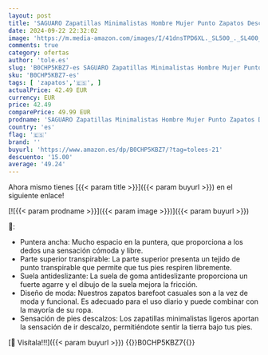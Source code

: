 ```yaml
---
layout: post
title: 'SAGUARO Zapatillas Minimalistas Hombre Mujer Punto Zapatos Descalzos Casuales Transpirable y Antideslizante Barefoot Calzado de Trail para Caminar Gimnasio  Luck Ⅰ  Azul Egeo  43 EU'
date: 2024-09-22 22:32:02
image: 'https://m.media-amazon.com/images/I/41dnsTPD6XL._SL500_._SL400_.jpg'
comments: true
category: ofertas
author: 'tole.es'
slug: 'B0CHP5KBZ7-es SAGUARO Zapatillas Minimalistas Hombre Mujer Punto Zapatos...'
sku: 'B0CHP5KBZ7-es'
tags: [ 'zapatos','🇪🇸', ]
actualPrice: 42.49 EUR
currency: EUR
price: 42.49
comparePrice: 49.99 EUR
prodname: 'SAGUARO Zapatillas Minimalistas Hombre Mujer Punto Zapatos Descalzos Casuales Transpirable y Antideslizante Barefoot Calzado de Trail para Caminar Gimnasio  Luck Ⅰ  Azul Egeo  43 EU'
country: 'es'
flag: '🇪🇸'
brand: ''
buyurl: 'https://www.amazon.es/dp/B0CHP5KBZ7/?tag=tolees-21'
descuento: '15.00'
average: '49.24'
---
```


Ahora mismo tienes [{{< param title >}}]({{< param buyurl >}}) en el siguiente enlace!

[![{{< param prodname >}}]({{< param image >}})]({{< param buyurl >}})

🔎:

- Puntera ancha: Mucho espacio en la puntera, que proporciona a los dedos una sensación cómoda y libre.
- Parte superior transpirable: La parte superior presenta un tejido de punto transpirable que permite que tus pies respiren libremente.
- Suela antideslizante: La suela de goma antideslizante proporciona un fuerte agarre y el dibujo de la suela mejora la fricción.
- Diseño de moda: Nuestros zapatos barefoot casuales son a la vez de moda y funcional. Es adecuado para el uso diario y puede combinar con la mayoría de su ropa.
- Sensación de pies descalzos: Los zapatillas minimalistas ligeros aportan la sensación de ir descalzo, permitiéndote sentir la tierra bajo tus pies.

[🛒 Visítala!!!]({{< param buyurl >}})
{{<world>}}B0CHP5KBZ7{{</world>}}
